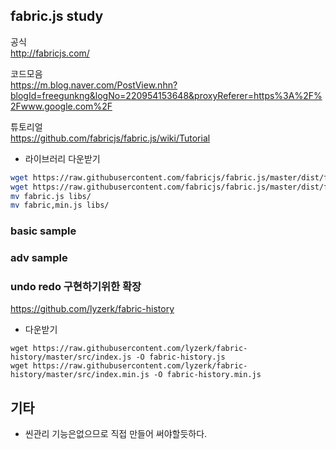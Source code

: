 ## fabric.js study

공식  
http://fabricjs.com/

코드모음   
https://m.blog.naver.com/PostView.nhn?blogId=freegunkng&logNo=220954153648&proxyReferer=https%3A%2F%2Fwww.google.com%2F

튜토리얼  
https://github.com/fabricjs/fabric.js/wiki/Tutorial

- 라이브러리 다운받기

```sh
wget https://raw.githubusercontent.com/fabricjs/fabric.js/master/dist/fabric.js
wget https://raw.githubusercontent.com/fabricjs/fabric.js/master/dist/fabric.min.js
mv fabric.js libs/
mv fabric,min.js libs/
```

### basic sample



### adv sample

### undo redo 구현하기위한 확장 

https://github.com/lyzerk/fabric-history

- 다운받기   
```
wget https://raw.githubusercontent.com/lyzerk/fabric-history/master/src/index.js -O fabric-history.js
wget https://raw.githubusercontent.com/lyzerk/fabric-history/master/src/index.min.js -O fabric-history.min.js
```

## 기타
- 씬관리 기능은없으므로 직접 만들어 써야할듯하다.
